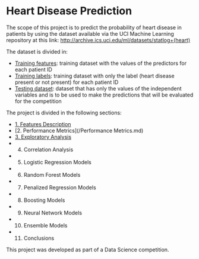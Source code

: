 # Heart Disease Prediction

The scope of this project is to predict the probability of heart disease in patients by using the dataset available via the UCI Machine Learning repository at this link: http://archive.ics.uci.edu/ml/datasets/statlog+(heart)

The dataset is divided in:

* [Training features](/train_values.csv): training dataset with the values of the predictors for each patient ID
* [Training labels](/train_labels.csv): training dataset with only the label (heart disease present or not present) for each patient ID
* [Testing dataset](/test_values.csv): dataset that has only the values of the independent variables and is to be used to make the predictions that will be evaluated for the competition

The project is divided in the following sections:

* [1. Features Description](/Features.md)
* [2. Performance Metrics](/Performance Metrics.md)
* [3. Exploratory Analysis](/EDA.md)
* 4. Correlation Analysis
* 5. Logistic Regression Models
* 6. Random Forest Models
* 7. Penalized  Regression Models
* 8. Boosting Models
* 9. Neural Network Models
* 10. Ensemble Models
* 11. Conclusions

This project was developed as part of a Data Science competition.
